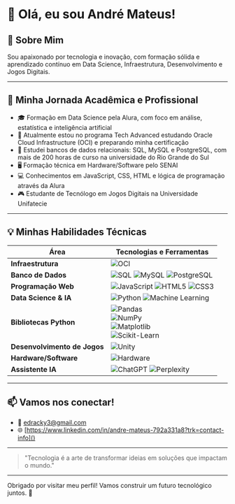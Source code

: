 # 👋 Olá, eu sou André Mateus!

## 🚀 Sobre Mim

Sou apaixonado por tecnologia e inovação, com formação sólida e aprendizado contínuo em Data Science, Infraestrutura, Desenvolvimento e Jogos Digitais.

---

## 🎯 Minha Jornada Acadêmica e Profissional

- 🎓 Formação em Data Science pela Alura, com foco em análise, estatística e inteligência artificial  
- 🚀 Atualmente estou no programa Tech Advanced estudando Oracle Cloud Infrastructure (OCI) e preparando minha certificação  
- 💾 Estudei bancos de dados relacionais: SQL, MySQL e PostgreSQL, com mais de 200 horas de curso na universidade do Rio Grande do Sul  
- 🖥️ Formação técnica em Hardware/Software pelo SENAI  
- 💻 Conhecimentos em JavaScript, CSS, HTML e lógica de programação através da Alura  
- 🎮 Estudante de Tecnólogo em Jogos Digitais na Universidade Unifatecie  

---

## 💡 Minhas Habilidades Técnicas

| Área                   | Tecnologias e Ferramentas                                                                                                                                                                      |
|------------------------|-------------------------------------------------------------------------------------------------------------------------------------------------------------------------------------------------|
| **Infraestrutura**      | ![OCI](https://img.shields.io/badge/Oracle_Cloud_Infrastructure-FF0000?style=for-the-badge&logo=oracle&logoColor=white)                                                                         |
| **Banco de Dados**      | ![SQL](https://img.shields.io/badge/SQL-4479A1?style=for-the-badge&logo=mysql&logoColor=white) ![MySQL](https://img.shields.io/badge/MySQL-00758F?style=for-the-badge&logo=mysql&logoColor=white) ![PostgreSQL](https://img.shields.io/badge/PostgreSQL-336791?style=for-the-badge&logo=postgresql&logoColor=white) |
| **Programação Web**     | ![JavaScript](https://img.shields.io/badge/JavaScript-F7DF1E?style=for-the-badge&logo=javascript&logoColor=black) ![HTML5](https://img.shields.io/badge/HTML5-E34F26?style=for-the-badge&logo=html5&logoColor=white) ![CSS3](https://img.shields.io/badge/CSS3-1572B6?style=for-the-badge&logo=css3&logoColor=white) |
| **Data Science & IA**   | ![Python](https://img.shields.io/badge/Python-3776AB?style=for-the-badge&logo=python&logoColor=white) ![Machine Learning](https://img.shields.io/badge/Machine_Learning-00BFFF?style=for-the-badge&logo=tensorflow&logoColor=white)                            |
| **Bibliotecas Python**  | ![Pandas](https://img.shields.io/badge/Pandas-150458?style=for-the-badge&logo=pandas&logoColor=white) <br> ![NumPy](https://img.shields.io/badge/NumPy-013243?style=for-the-badge&logo=NumPy&logoColor=white) <br> ![Matplotlib](https://img.shields.io/badge/Matplotlib-11557C?style=for-the-badge&logo=matplotlib&logoColor=white) <br> ![Scikit-Learn](https://img.shields.io/badge/scikit--learn-F7931E?style=for-the-badge&logo=scikit-learn&logoColor=white) |
| **Desenvolvimento de Jogos** | ![Unity](https://img.shields.io/badge/Unity-000000?style=for-the-badge&logo=unity&logoColor=white)                                                                                     |
| **Hardware/Software**   | ![Hardware](https://img.shields.io/badge/Hardware-5C87B2?style=for-the-badge&logo=raspberry-pi&logoColor=white)                                                                               |
| **Assistente IA**       | ![ChatGPT](https://img.shields.io/badge/ChatGPT-00A67E?style=for-the-badge&logo=openai&logoColor=white) ![Perplexity](https://img.shields.io/badge/perplexity-000000?style=for-the-badge&logo=perplexity&logoColor=088F8F)                              |


---

## 📫 Vamos nos conectar!

- 📧 [edracky3@gmail.com](edracky3@gmail.com)  
- 🌐 [https://www.linkedin.com/in/andre-mateus-792a331a8?trk=contact-info]()
---

> "Tecnologia é a arte de transformar ideias em soluções que impactam o mundo."

---

Obrigado por visitar meu perfil! Vamos construir um futuro tecnológico juntos. 🚀
